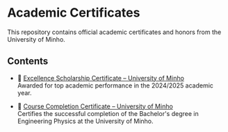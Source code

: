 # Academic Certificates

This repository contains official academic certificates and honors from the University of Minho.

## Contents

- 📜 [Excellence Scholarship Certificate – University of Minho](./Excellence%20Scholarship%20Certificate%20–%20University%20of%20Minho.pdf)  
  Awarded for top academic performance in the 2024/2025 academic year.

- 📄 [Course Completion Certificate – University of Minho](./Course%20completion%20certificate%20–%20University%20of%20Minho.PDF)  
  Certifies the successful completion of the Bachelor's degree in Engineering Physics at the University of Minho.

